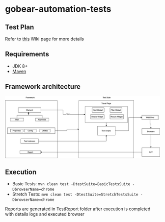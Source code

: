 # gobear-automation-tests

## Test Plan
Refer to [this](https://github.com/zarashima/gobear-automation-tests/wiki/Test-Plan) Wiki page for more details

## Requirements
* JDK 8+
* [Maven](https://maven.apache.org/install.html)

## Framework architecture
![framework](https://github.com/zarashima/gobear-automation-tests/blob/master/framework-architecture.png)
## Execution
* Basic Tests: `mvn clean test -DtestSuite=BasicTestsSuite -DbrowserName=chrome`
* Stretch Tests: `mvn clean test -DtestSuite=StretchTestsSuite -DbrowserName=chrome`

Reports are generated in TestReport folder after execution is completed with details logs and executed browser
